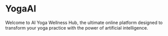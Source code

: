 # YogaAI
Welcome to AI Yoga Wellness Hub, the ultimate online platform designed to transform your yoga practice with the power of artificial intelligence.
